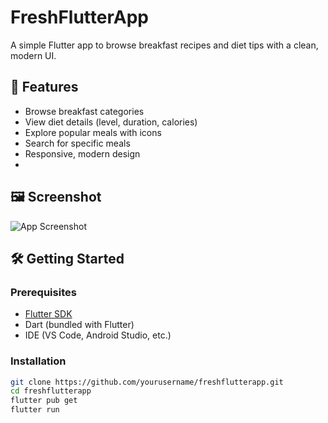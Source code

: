 # FreshFlutterApp

A simple Flutter app to browse breakfast recipes and diet tips with a clean, modern UI.

## 🚀 Features
- Browse breakfast categories
- View diet details (level, duration, calories)
- Explore popular meals with icons
- Search for specific meals
- Responsive, modern design
- 
## 🖼️ Screenshot

![App Screenshot](assets/images/screenshot.png)


## 🛠 Getting Started

### Prerequisites
- [Flutter SDK](https://flutter.dev/docs/get-started/install)
- Dart (bundled with Flutter)
- IDE (VS Code, Android Studio, etc.)

### Installation
```bash
git clone https://github.com/yourusername/freshflutterapp.git
cd freshflutterapp
flutter pub get
flutter run
